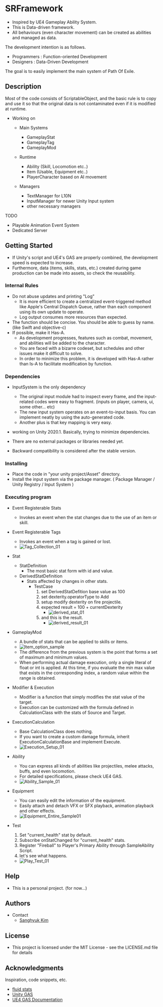 # SRFramework

* Inspired by UE4 Gameplay Ability System.
* This is Data-driven framework. 
* All behaviours (even character movement) can be created as abilities and managed as data.

The development intention is as follows.
* Programmers : Function-oriented Development
* Designers : Data-Driven Development
   
The goal is to easily implement the main system of Path Of Exile.

## Description

Most of the code consists of ScriptableObject,
and the basic rule is to copy and use it so that the original data is not contaminated even if it is modified at runtime.

* Working on
   * Main Systems
      * GameplayStat
      * GameplayTag
      * GameplayMod

   * Runtime
      * Ability (Skill, Locomotion etc..)
      * Item (Usable, Equipment etc..)
      * PlayerCharacter based on AI movement
   
   * Managers
      * TextManager for L10N
      * InputManager for newer Unity Input system
      * other necessary managers

TODO
* Playable Animation Event System
* Dedicated Server

## Getting Started

* If Unity's script and UE4's GAS are properly combined, the development speed is expected to increase.
* Furthermore, data (items, skills, stats, etc.) created during game production can be made into assets, so check the reusability.

### Internal Rules

   * Do not abuse updates and printing "Log"
      * It is more efficient to create a centralized event-triggered method like Apple's Central Dispatch Queue, rather than each component using its own update to operate.
      * Log output consumes more resources than expected.
   * The function should be concise. You should be able to guess by name. (like Swift and objective-c)
   * If possible, make it Has-A.
      * As development progresses, features such as combat, movement, and abilities will be added to the character.
      * You are faced with a bizarre codeset, but schedules and other issues make it difficult to solve.
      * In order to minimize this problem, it is developed with Has-A rather than Is-A to facilitate modification by function.

### Dependencies

* InputSystem is the only dependency
   * The original input module had to inspect every frame, and the input-related codes were easy to fragment. (inputs on player, camera, ui, some other... etc)
   * The new input system operates on an event-to-input basis. You can implement neatly by using the auto-generated code.
   * Another plus is that key mapping is very easy.

* working on Unity 2020.1. Basically, trying to minimize dependencies.
* There are no external packages or libraries needed yet.
* Backward compatibility is considered after the stable version.

### Installing

* Place the code in "your unity project/Asset" directory.
* Install the input system via the package manager. ( Package Manager / Unity Registry / Input System )

### Executing program

* Event Registerable Stats
   
   * Invokes an event when the stat changes due to the use of an item or skill.   
   
* Event Registerable Tags

   * Invokes an event when a tag is gained or lost.
   * ![Tag_Collection_01](https://user-images.githubusercontent.com/10418598/162029294-bdd6a51f-0683-4739-95ff-9654ca613aab.gif)

* Stat

   * StatDefinition
      * The most basic stat form with id and value.
   * DerivedStatDefinition
      * Stats affected by changes in other stats.
         * TestCase
            1. set DerivedStatDefition base value as 100
            2. set dexterity.operatorType to Add
            3. setup modify dexterity on fire projectile.
            4. expected result = 100 + currentDexterity
               * ![derived_stat_01](https://user-images.githubusercontent.com/10418598/162324944-42444ad2-7613-47b0-b092-108c2db4d937.gif)
            5. and this is the result.
               * ![derived_result_01](https://user-images.githubusercontent.com/10418598/162325471-37c5ada9-6c44-48c2-a858-7cb0e6a807bc.gif)

* GameplayMod

   * A bundle of stats that can be applied to skills or items.
   * ![Item_option_sample](https://user-images.githubusercontent.com/10418598/161435006-26ff52d0-275c-4ea1-9b3d-2bebfc038303.gif)
   * The difference from the previous system is the point that forms a set of maximum and minimum values.
   * When performing actual damage execution, only a single literal of float or int is applied. At this time, if you evaluate the min max value that exists in the corresponding index, a random value within the range is obtained.
   
* Modifier & Execution
   
   * Modifier is a function that simply modifies the stat value of the target.
   * Execution can be customized with the formula defined in CalculationClass with the stats of Source and Target.

* ExecutionCalculation

   * Base CalculationClass does nothing.
   * If you want to create a custom damage formula, inherit ExecutionCalculationBase and implement Execute.
   * ![Execution_Setup_01](https://user-images.githubusercontent.com/10418598/162058403-b4970893-d879-41aa-adaf-eabb188e1043.gif)

* Ability
   
   * You can express all kinds of abilities like projectiles, melee attacks, buffs, and even locomotion.
   * For detailed specifications, please check UE4 GAS.
   * ![Ability_Sample_01](https://user-images.githubusercontent.com/10418598/162028814-7dff463d-efb7-4d6a-9931-2eee38cb38bf.gif)

* Equipment

   * You can easily edit the information of the equipment.
   * Easily attach and detach VFX or SFX playback, animation playback and other effects.
   * ![Equipment_Entire_Sample01](https://user-images.githubusercontent.com/10418598/162028859-0f27764e-2820-4259-a05c-02341e790cc9.gif)

* Test

   1. Set "current_health" stat by default.
   2. Subscribe onStatChanged for "current_health" stats.
   3. Register "Fireball" to Player's Primary Ability through SampleAbility Script.
   4. let's see what happens.
   * ![Play_Test_01](https://user-images.githubusercontent.com/10418598/162051456-aa982e39-93e0-4134-b291-fdfe3182eb14.gif)

## Help

* This is a personal project. (for now...)

## Authors

* Contact
    * [Sanghyuk Kim](mailto:kshhaja@gmail.com)

## License

* This project is licensed under the MIT License - see the LICENSE.md file for details

## Acknowledgments

Inspiration, code snippets, etc.
* [fluid stats](https://github.com/ashblue/fluid-stats)
* [Unity GAS](https://github.com/sjai013/unity-gameplay-ability-system)
* [UE4 GAS Documentation](https://github.com/tranek/GASDocumentation)
